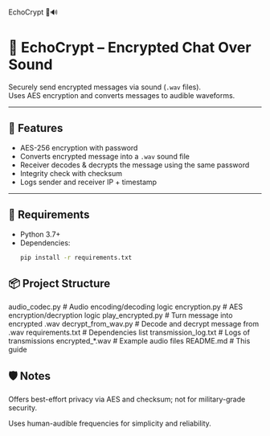 ﻿EchoCrypt 🔐🔊
# 🔐 EchoCrypt – Encrypted Chat Over Sound

Securely send encrypted messages via sound (`.wav` files).  
Uses AES encryption and converts messages to audible waveforms.

---

## 🚀 Features
- AES-256 encryption with password
- Converts encrypted message into a `.wav` sound file
- Receiver decodes & decrypts the message using the same password
- Integrity check with checksum
- Logs sender and receiver IP + timestamp

---

## 🧰 Requirements

- Python 3.7+
- Dependencies:
  ```bash
  pip install -r requirements.txt

## 📦 Project Structure
audio_codec.py        # Audio encoding/decoding logic
encryption.py         # AES encryption/decryption logic
play_encrypted.py     # Turn message into encrypted .wav
decrypt_from_wav.py   # Decode and decrypt message from .wav
requirements.txt      # Dependencies list
transmission_log.txt  # Logs of transmissions
encrypted_*.wav       # Example audio files
README.md             # This guide


## 🛡️ Notes
Offers best-effort privacy via AES and checksum; not for military-grade security.

Uses human-audible frequencies for simplicity and reliability.
